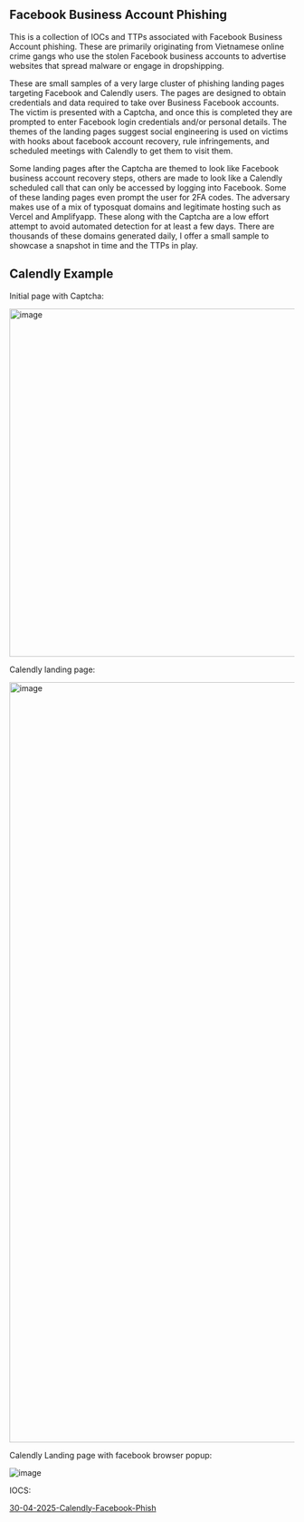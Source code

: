 ## Facebook Business Account Phishing ##

This is a collection of IOCs and TTPs associated with Facebook Business Account phishing. These are primarily originating from Vietnamese online crime gangs who use the stolen Facebook business accounts to advertise websites that spread malware or engage in dropshipping.

These are small samples of a very large cluster of phishing landing pages targeting Facebook and Calendly users. The pages are designed to obtain credentials and data required to take over Business Facebook accounts. The victim is presented with a Captcha, and once this is completed they are prompted to enter Facebook login credentials and/or personal details. The themes of the landing pages suggest social engineering is used on victims with hooks about facebook account recovery, rule infringements, and scheduled meetings with Calendly to get them to visit them.

Some landing pages after the Captcha are themed to look like Facebook business account recovery steps, others are made to look like a Calendly scheduled call that can only be accessed by logging into Facebook. Some of these landing pages even prompt the user for 2FA codes. The adversary makes use of a mix of typosquat domains and legitimate hosting such as Vercel and Amplifyapp. These along with the Captcha are a low effort attempt to avoid automated detection for at least a few days. There are thousands of these domains generated daily, I offer a small sample to showcase a snapshot in time and the TTPs in play.

## Calendly Example ##

Initial page with Captcha:

<img width="614" alt="image" src="https://github.com/user-attachments/assets/86b6ea86-c6c3-4467-b10a-ded2a1e9bdd9" />

Calendly landing page:

<img width="1341" alt="image" src="https://github.com/user-attachments/assets/f91f5514-9d48-4ee9-af41-5c9adcbc1875" />

Calendly Landing page with facebook browser popup:

![image](https://github.com/user-attachments/assets/fef9c52d-a4cd-4835-a91e-cc4324546f17)

IOCS:

<a href="https://github.com/motuariki/IOCs/blob/main/Facebook%20Business%20Account%20Phishing/30-04-2025-Calendly-Facebook-Phish">30-04-2025-Calendly-Facebook-Phish</a>




